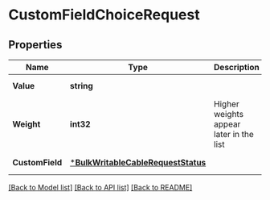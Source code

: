 # CustomFieldChoiceRequest

## Properties
Name | Type | Description | Notes
------------ | ------------- | ------------- | -------------
**Value** | **string** |  | [default to null]
**Weight** | **int32** | Higher weights appear later in the list | [optional] [default to null]
**CustomField** | [***BulkWritableCableRequestStatus**](BulkWritableCableRequest_status.md) |  | [default to null]

[[Back to Model list]](../README.md#documentation-for-models) [[Back to API list]](../README.md#documentation-for-api-endpoints) [[Back to README]](../README.md)

